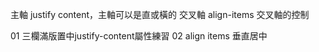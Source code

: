 主軸 justify content，主軸可以是直或橫的
交叉軸 align-items 交叉軸的控制


01 三欄滿版置中justify-content屬性練習
02 align items 垂直居中
